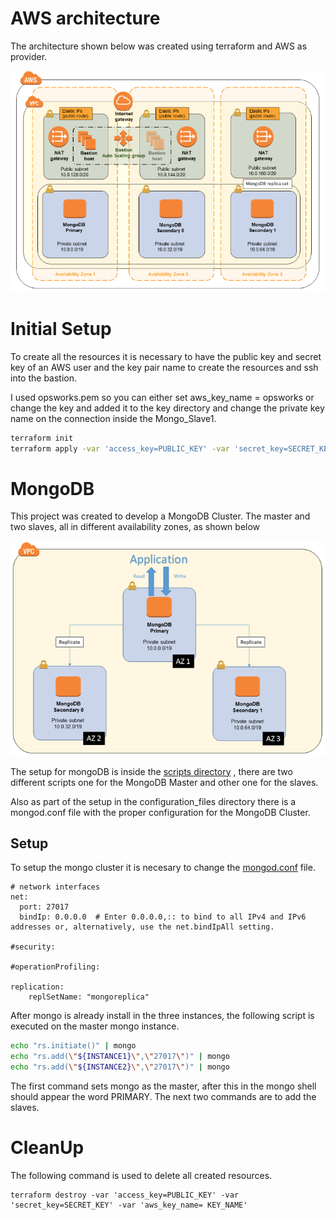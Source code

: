 # AWS architecture
The architecture shown below was created using terraform and AWS as provider.

![architecture](https://github.com/DeboraArzu/Terraform-MongoDB/blob/master/architecture.jpg "Diagram")


# Initial Setup
To create all the resources it is necessary to have the public key and secret key of an AWS user and the key pair name to create the resources and ssh into the bastion.

I used opsworks.pem so you can either set aws_key_name = opsworks or change the key and added it to the key directory and change the private key name on the connection inside the Mongo_Slave1.

```bash
terraform init
terraform apply -var 'access_key=PUBLIC_KEY' -var 'secret_key=SECRET_KEY' -var 'aws_key_name= KEY_NAME'
```
# MongoDB
This project was created to develop a MongoDB Cluster. The master and two slaves, all in different availability zones, as shown below

![Mongo Cluster](https://github.com/DeboraArzu/Terraform-MongoDB/blob/master/mongo_cluster.jpg "Mongo Cluster")

The setup for mongoDB is inside the [scripts directory](https://github.com/DeboraArzu/Terraform-MongoDB/tree/master/scripts "scripts directory") , there are two different scripts one for the MongoDB Master and other one for the slaves.

Also as part of the setup in the configuration_files directory there is a mongod.conf file with the proper configuration for the MongoDB Cluster.

## Setup
To setup the mongo cluster it is necesary to change the [mongod.conf](https://github.com/DeboraArzu/Terraform-MongoDB/tree/master/configuration_files "mongod.conf") file.
```
# network interfaces
net:
  port: 27017
  bindIp: 0.0.0.0  # Enter 0.0.0.0,:: to bind to all IPv4 and IPv6 addresses or, alternatively, use the net.bindIpAll setting.

#security:

#operationProfiling:

replication:
    replSetName: "mongoreplica"
```
After mongo is already install in the three instances, the following script is executed on the master mongo instance.
```bash
echo "rs.initiate()" | mongo
echo "rs.add(\"${INSTANCE1}\",\"27017\")" | mongo
echo "rs.add(\"${INSTANCE2}\",\"27017\")" | mongo
```

The first command sets mongo as the master, after this in the mongo shell should appear the word PRIMARY.
The next two commands are to add the slaves.

# CleanUp
The following command is used to delete all created resources.

    terraform destroy -var 'access_key=PUBLIC_KEY' -var 'secret_key=SECRET_KEY' -var 'aws_key_name= KEY_NAME'
